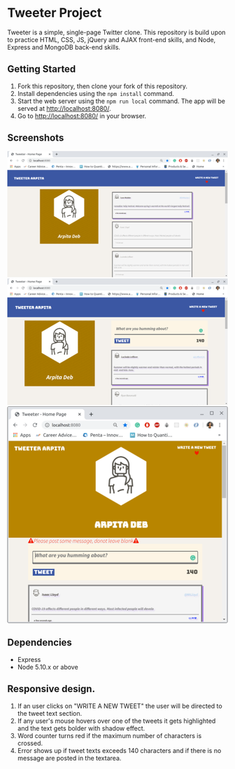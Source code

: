 # Tweeter Project

Tweeter is a simple, single-page Twitter clone.
This repository is build upon to practice HTML, CSS, JS, jQuery and AJAX front-end skills, and Node, Express and MongoDB back-end skills.

## Getting Started

1. Fork this repository, then clone your fork of this repository.
2. Install dependencies using the `npm install` command.
3. Start the web server using the `npm run local` command. The app will be served at <http://localhost:8080/>.
4. Go to <http://localhost:8080/> in your browser.

## Screenshots
!["Screenshot of tweet container"](https://github.com/ArpitaDeb/tweeter/blob/master/docs/tweetContainer.png?raw=true)
!["Screenshot of posted tweet"](https://github.com/ArpitaDeb/tweeter/blob/master/docs/tweet.png?raw=true)
!["Screenshot of tweet compose box"](https://github.com/ArpitaDeb/tweeter/blob/master/docs/composetweet.png?raw=true)

## Dependencies

- Express
- Node 5.10.x or above
## Responsive design.
1. If an user clicks on "WRITE A NEW TWEET" the user will be directed to the tweet text section.
2. If any user's mouse hovers over one of the tweets it gets highlighted and the text gets bolder with shadow effect.
3. Word counter turns red if the maximum number of characters is crossed.
4. Error shows up if tweet texts exceeds 140 characters and if there is no message are posted in the textarea.
